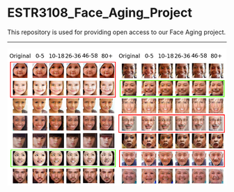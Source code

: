 # ESTR3108_Face_Aging_Project
This repository is used for providing open access to our Face Aging project.
***
![](ResultSample/finalResult_with_boxs_shorter.jpg)